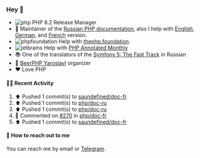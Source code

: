 ### Hey 👋

- ![php](https://user-images.githubusercontent.com/4685504/174548850-037dfd35-3b33-4154-9c50-95efd45ba66a.png) PHP 8.2 Release Manager
- 📖 Maintainer of the [Russian PHP documentation](https://github.com/php/doc-ru), also I help with [English](https://github.com/php/doc-en), [German](https://github.com/php/doc-de), and [French](https://github.com/php/doc-fr) version.
- ![phpfoundation](https://user-images.githubusercontent.com/4685504/174548733-72f62c18-f57e-47a6-8201-cb3d87e06b98.png) Help with [thephp.foundation](https://github.com/ThePHPF/thephp.foundation).
- ![jetbrains](https://user-images.githubusercontent.com/4685504/174548471-693a0e41-4db3-4251-a452-71518bfc5359.png) Help with [PHP Annotated Monthly](https://blog.jetbrains.com/phpstorm/tag/php-annotated-monthly/)
- 📚 One of the translators of
  the [Symfony 5: The Fast Track](https://symfony.com/doc/current/the-fast-track/ru/index.html)
  in Russian
- 🍻 [BeerPHP Yaroslavl](https://github.com/beerphp/yaroslavl) organizer
- ❤️ Love PHP

#### 👨‍💻 Recent Activity

<!--RECENT_ACTIVITY:start-->
1. ⬆️ Pushed 1 commit(s) to [saundefined/doc-fr](https://github.com/saundefined/doc-fr)
2. ⬆️ Pushed 1 commit(s) to [php/doc-ru](https://github.com/php/doc-ru)
3. ⬆️ Pushed 1 commit(s) to [php/doc-ru](https://github.com/php/doc-ru)
4. 💬 Commented on [#270](https://github.com/php/doc-fr/pull/270#discussion_r947465528) in [php/doc-fr](https://github.com/php/doc-fr)
5. ⬆️ Pushed 1 commit(s) to [saundefined/doc-fr](https://github.com/saundefined/doc-fr)
<!--RECENT_ACTIVITY:end-->

#### 💌 How to reach out to me

You can reach me by email or [Telegram](https://t.me/saundefined).
